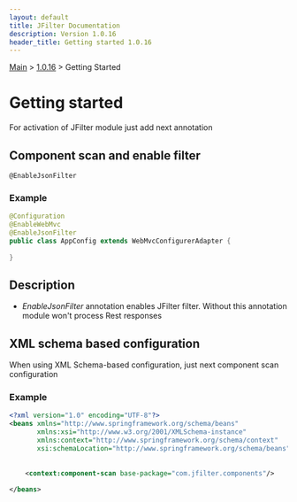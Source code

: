 ```yaml
---
layout: default
title: JFilter Documentation
description: Version 1.0.16
header_title: Getting started 1.0.16
---
```


[Main](../../index.MD) > [1.0.16](../index.MD) > Getting Started

# Getting started
For activation of JFilter module just add next annotation

## Component scan and enable filter
```text
@EnableJsonFilter
```

### Example 
```java
@Configuration
@EnableWebMvc
@EnableJsonFilter
public class AppConfig extends WebMvcConfigurerAdapter {
    
}
```

## Description
* *EnableJsonFilter* annotation enables JFilter filter. Without this annotation module won't process Rest responses 

## XML schema based configuration
When using XML Schema-based configuration, just next component scan configuration

### Example
```xml
<?xml version="1.0" encoding="UTF-8"?>
<beans xmlns="http://www.springframework.org/schema/beans"
       xmlns:xsi="http://www.w3.org/2001/XMLSchema-instance"
       xmlns:context="http://www.springframework.org/schema/context"
       xsi:schemaLocation="http://www.springframework.org/schema/beans">
       
       
    <context:component-scan base-package="com.jfilter.components"/>
    
</beans>
```